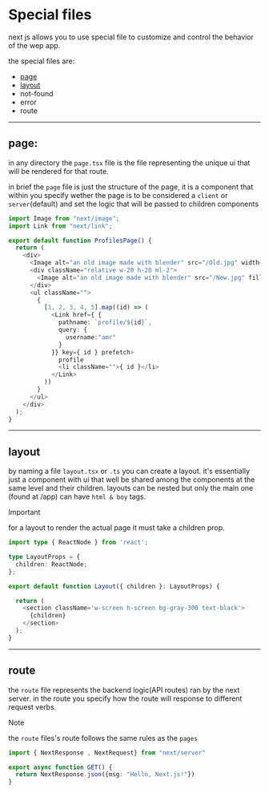 # Special files

next js allows you to use special file to customize and control the behavior of the wep app.

the special files are:

- [page](#page)
- [layout](#layout)
- not-found
- error
- route

---

## page:

in any directory the `page.tsx` file is the file representing the unique ui that will be rendered for that route.

in brief the `page` file is just the structure of the page, it is a component that within you specify wether the page is to be considered a `client` or `server`(default) and set the logic that will be passed to children components

```typescript
import Image from "next/image";
import Link from "next/link";

export default function ProfilesPage() {
  return (
    <div>
      <Image alt="an old image made with blender" src="/Old.jpg" width={ 72 } height={ 16 } className="mx-2 mb-1"/>
      <div className="relative w-20 h-20 ml-2">
        <Image alt="an old image made with blender" src="/New.jpg" fill quality="1"/>s
      </div>
      <ul className="">
        {
          [1, 2, 3, 4, 5].map((id) => (
            <Link href={ {
              pathname: `profile/${id}`,
              query: {
                username:"amr"
              }
            }} key={ id } prefetch>
              profile
              <li className="">{ id }</li>
            </Link>
          ))
        }
      </ul>
    </div>
  );
}

```

---

## layout

by naming a file `layout.tsx` or `.ts` you can create a layout. it's essentially just a component with ui that well be shared among the components at the same level and their children. layouts can be nested but only the main one (found at /app) can have `html & boy` tags.

> [!IMPORTANT]
> for a layout to render the actual page it must take a children prop.

```typescript
import type { ReactNode } from 'react';

type LayoutProps = {
  children: ReactNode;
};

export default function Layout({ children }: LayoutProps) {

  return (
    <section className='w-screen h-screen bg-gray-300 text-black'>
      {children}
    </section>
  );
}

```

---

## route

the `route` file represents the backend logic(API routes) ran by the next server. in the route you specify how the route will response to different request verbs.

> [!NOTE]
> the `route` files's route follows the same rules as the `pages`

```typescript
import { NextResponse , NextRequest} from "next/server"

export async function GET() {
  return NextResponse.json({msg: "Hello, Next.js!"})
}

```
